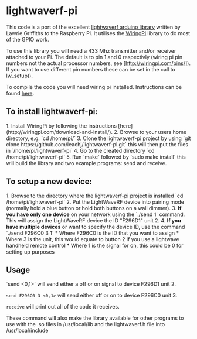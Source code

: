 lightwaverf-pi
==============

This code is a port of the excellent [lightwaverf arduino library](https://github.com/lawrie/LightwaveRF) written by Lawrie Griffiths to the Raspberry Pi. It utilises the [WiringPi](http://wiringpi.com/) library to do most of the GPIO work. 

To use this library you will need a 433 Mhz transmitter and/or receiver attached to your Pi. The default is to pin 1 and 0 respectivly (wiring pi pin numbers not the actual processor numbers, see [http://wiringpi.com/pins/]). If you want to use different pin numbers these can be set in the call to lw_setup().

To compile the code you will need wiring pi installed. Instructions can be found [here](http://wiringpi.com/download-and-install/). <br/>
<h2>To install lightwaverf-pi:</h2>
1. Install WiringPi by following the instructions [here](http://wiringpi.com/download-and-install/).
2. Browse to your users home directory, e.g. `cd /home/pi/`
3. Clone the lightwaverf-pi project by using `git clone https://github.com/leachj/lightwaverf-pi.git` this will then put the files in `/home/pi/lightwaverf-pi`</li>
4. Go to the created directory `cd /home/pi/lightwaverf-pi`
5. Run `make` followed by `sudo make install` this will build the library and two example programs: send and receive.

<h2>To setup a new device:</h2>
1. Browse to the directory where the lightwaverf-pi project is installed `cd /home/pi/lightwaverf-pi`</li>
2. Put the LightWaveRF device into pairing mode (normally hold a blue button or hold both buttons on a wall dimmer).</li>
3. <b>If you have only one device</b> on your network using the `./send 1` command. This will assign the LightWaveRF device the ID "F296D1" unit 2.</li>
4. <b>If you have multiple devices</b> or want to specify the device ID, use the command `./send F296C0 3 1`
* Where F296C0 is the ID that you want to assign</li>
* Where 3 is the unit, this would equate to button 2 if you use a lightwave handheld remote control</li>
* Where 1 is the signal for on, this could be 0 for setting up purposes</li>

<h2>Usage</h2>
`send <0,1>` will send either a off or on signal to device F296D1 unit 2. 

`send F296C0 3 <0,1>` will send either off or on to device F296C0 unit 3.

`receive` will print out all of the code it receives. 

These command will also make the library available for other programs to use with the .so files in /usr/local/lib and the lightwaverf.h file into /usr/local/include




